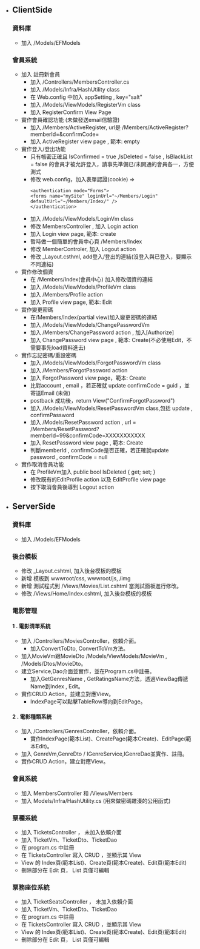 - ## ClientSide
    ### 資料庫
	- 加入 /Models/EFModels
	### 會員系統
	- 加入 註冊新會員
		- 加入 /Controllers/MembersController.cs 
		- 加入 /Models/Infra/HashUtility class
		- 在 Web.config 中加入 appSetting , key="salt"
		- 加入 /Models/ViewModels/RegisterVm class
		- 加入 RegisterConfirm View Page
	- 實作會員確認功能   (未做發送email信驗證)
		- 加入 /Members/ActiveRegister, url是 /Members/ActiveRegister?memberId=&confirmCode=
		- 加入 ActiveRegister view page , 範本: empty
	- 實作登入/登出功能
		- 只有帳密正確且 IsConfirmed = true ,IsDeleted = false , IsBlackList = false 的會員才被允許登入，請事先準備已/未開通的會員各一，方便測式
	    - 修改 web.config，加入表單認證(cookie) => 
			 ``` 
			<authentication mode="Forms">
			<forms name="mySite" loginUrl="~/Members/Login" defaultUrl="~/Members/Index/" />
			</authentication>
		- 加入 /Models/ViewModels/LoginVm class
		- 修改 MembersController , 加入 Login action
		- 加入 Login view page, 範本: create
		- 暫時做一個簡單的會員中心頁 /Members/Index
		- 修改 MemberControler, 加入 Logout action
		- 修改 _Layout.csthml, add登入/登出的連結(沒登入與已登入，要顯示不同連結)
	- 實作修改個資
		- 在 /Members/Index(會員中心) 加入修改個資的連結
		- 加入 /Models/ViewModels/ProfileVm class
		- 加入 /Members/Profile action
		- 加入 Profile view page, 範本: Edit 		
	- 實作變更密碼
		- 在/Members/Index(partial view)加入變更密碼的連結
		- 加入 /Models/ViewModels/ChangePasswordVm
		- 加入 /Members/ChangePassword action , 加入[Authorize]
		- 加入 ChangePassword view page , 範本: Create(不必使用Edit，不需要事先load資料進去)
	- 實作忘記密碼/重設密碼
		- 加入 /Models/ViewModels/ForgotPasswordVm class
		- 加入 /Members/ForgotPassword action
		- 加入 ForgotPassword view page，範本: Create
		- 比對account , email ，若正確就 update confirmCode = guid ，並寄送Email (未做)
		- postback 成功後，return View("ConfirmForgotPassword")
		- 加入 /Models/ViewModels/ResetPasswordVm class,包括 update , confirmPassword
		- 加入 /Models/ResetPassword action ,  url = /Members/ResetPassword?memberId=99&confirmCode=XXXXXXXXXXX
		- 加入 ResetPassword view page , 範本: Create
		- 判斷memberId , confirmCode是否正確，若正確就update password , confirmCode = null
	- 實作取消會員功能
		- 在 ProfileVm加入 public bool IsDeleted { get; set; }
		- 修改既有的EditProfile action 以及 EditProfile view page
		- 按下取消會員後導到 Logout action
- ## ServerSide
   ### 資料庫  
	- 加入 /Models/EFModels

   ### 後台模板
	- 修改 _Layout.cshtml, 加入後台模板的模板
	- 新增 模板到 wwwroot/css, wwwroot/js, /img
	- 新增 測試程式到 /Views/Movies/List.cshtml 當測試面板進行修改。
	- 修改 /Views/Home/Index.cshtml, 加入後台模板的模板
   ### 電影管理
	#### 1 . 電影清單系統
	- 加入 /Controllers/MoviesController，依賴介面。
		- 加入ConvertToDto, ConvertToVm方法。
	- 加入MovieVm跟MovieDto /Models/ViewModels/MovieVm , /Models/Dtos/MovieDto。
	- 建立Service,Dao介面並實作，並在Program.cs中註冊。
		- 加入GetGenresName , GetRatingsName方法，透過ViewBag傳遞Name到Index , Edit。
	- 實作CRUD Action，並建立對應View。
		- IndexPage可以點擊TableRow導向到EditPage。
	#### 2 . 電影種類系統
	- 加入 /Controllers/GenresController，依賴介面。
		- 實作IndexPage(範本List)、CreatePage(範本Create)、EditPage(範本Edit)。
	- 加入 GenreVm,GenreDto / IGenreService,IGenreDao並實作、註冊。
	- 實作CRUD Action，建立對應View。
   ### 會員系統
	- 加入 MembersController 和 /Views/Members
	- 加入 Models/Infra/HashUtility.cs (用來做密碼雜湊的公用函式)

   ### 票種系統
    - 加入 TicketsController ， 未加入依賴介面
	- 加入 TicketVm、TicketDto、TicketDao
	- 在 program.cs 中註冊
	- 在 TicketsController 寫入 CRUD ，並顯示其 View
	- View 的 Index頁(範本List)、Create頁(範本Create)、Edit頁(範本Edit)
	- 刪除部分在 Edit 頁， List 頁僅可編輯
	
   ### 票務座位系統
	- 加入 TicketSeatsController ， 未加入依賴介面
	- 加入 TicketVm、TicketDto、TicketDao
	- 在 program.cs 中註冊
	- 在 TicketsController 寫入 CRUD ，並顯示其 View
	- View 的 Index頁(範本List)、Create頁(範本Create)、Edit頁(範本Edit)
	- 刪除部分在 Edit 頁， List 頁僅可編輯
